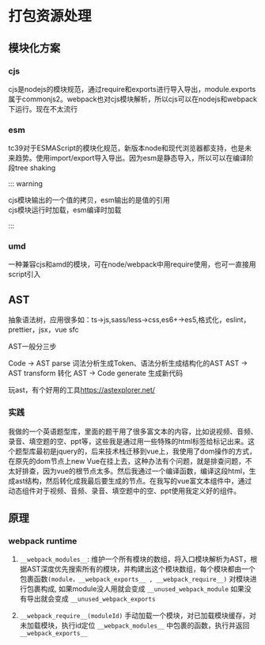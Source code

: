 # 打包资源处理

## 模块化方案

### cjs

cjs是nodejs的模块规范，通过require和exports进行导入导出，module.exports属于commonjs2。webpack也对cjs模块解析，所以cjs可以在nodejs和webpack下运行。现在不太流行

### esm

tc39对于ESMAScript的模块化规范，新版本node和现代浏览器都支持，也是未来趋势。使用import/export导入导出。因为esm是静态导入，所以可以在编译阶段tree shaking

::: warning

cjs模块输出的一个值的拷贝，esm输出的是值的引用  
cjs模块运行时加载，esm编译时加载  

:::

### umd

一种兼容cjs和amd的模块，可在node/webpack中用require使用，也可一直接用script引入

## AST

抽象语法树，应用很多如：ts->js,sass/less->css,es6+->es5,格式化，eslint，prettier，jsx，vue sfc

AST一般分三步

Code -> AST parse 词法分析生成Token、语法分析生成结构化的AST
AST -> AST transform 转化
AST -> Code generate 生成新代码

玩ast，有个好用的工具<https://astexplorer.net/>

### 实践

我做的一个英语题型库，里面的题干用了很多富文本的内容，比如说视频、音频、录音、填空题的空、ppt等，这些我是通过用一些特殊的html标签给标记出来。这个题型库最初是jquery的，后来技术栈迁移到vue上，我使用了dom操作的方式，在原先的dom节点上new Vue在挂上去，这种办法有个问题，就是排查问题，不太好排查，因为vue的根节点太多。然后我通过一个编译函数，编译这段html，生成ast结构，然后转化成我最后要生成的节点。在我写的vue富文本组件中，通过动态组件对于视频、音频、录音、填空题中的空、ppt使用我定义好的组件。

## 原理

### webpack runtime

1. `__webpack_modules__`: 维护一个所有模块的数组，将入口模块解析为AST，根据AST深度优先搜索所有的模块，并构建出这个模块数组，每个模块都由一个包裹函数`(module，__webpack_exports__ , __webpack_require__)` 对模块进行包裹构成, 如果module没人用就会变成 `__unused_webpack_module` 如果没有导出就会变成 `__unused_webpack_exports`

2. `__webpack_require__(moduleId)` 手动加载一个模块，对已加载模块缓存，对未加载模块，执行id定位 `__webpack_modules__` 中包裹的函数，执行并返回 `__webpack_exports__`
